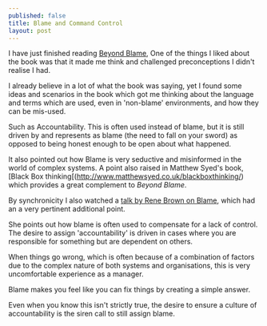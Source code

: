 ```yaml
---
published: false
title: Blame and Command Control
layout: post
---
```

I have just finished reading [Beyond Blame](http://shop.oreilly.com/product/0636920033981.do), One of the things I liked about the book was that it made me think and challenged preconceptions I didn't realise I had. 

I already believe in a lot of what the book was saying, yet I found some ideas and scenarios in the book which got me thinking about the language and terms which are used, even in 'non-blame' environments, and how they can be mis-used.

Such as Accountability. This is often used instead of blame, but it is still driven by and represents as blame (the need to fall on your sword) as opposed to being honest enough to be open about what happened.

It also pointed out how Blame is very seductive and misinformed in the world of complex systems. A point also raised in Matthew Syed's book, [Black Box thinking[(http://www.matthewsyed.co.uk/blackboxthinking/) which provides a great complement to _Beyond Blame_.

By synchronicity I also watched a [talk by Rene Brown on Blame](https://www.youtube.com/watch?v=RZWf2_2L2v8), which had an a very pertinent additional point.

She points out how blame is often used to compensate for a lack of control. The desire to assign 'accountability' is driven in cases where you are responsible for something but are dependent on others.

When things go wrong, which is often because of a combination of factors due to the complex nature of both systems and organisations, this is very uncomfortable experience as a manager. 

Blame makes you feel like you can fix things by creating a simple answer.

Even when you know this isn't strictly true, the desire to ensure a culture of accountability is the siren call to still assign blame.